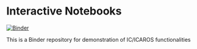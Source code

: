 # Interactive Notebooks

[![Binder](https://mybinder.org/badge_logo.svg)](https://mybinder.org/v2/gh/nextic/InteractiveNBs/master)

This is a Binder repository for demonstration of IC/ICAROS functionalities 